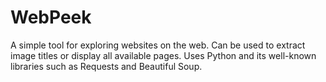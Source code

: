 # WebPeek
A simple tool for exploring websites on the web. Can be used to extract image titles or display all available pages. Uses Python and its well-known libraries such as Requests and Beautiful Soup.
